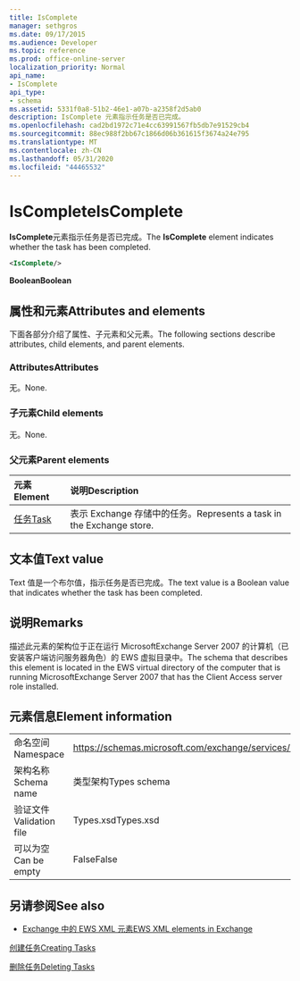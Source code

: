 ```yaml
---
title: IsComplete
manager: sethgros
ms.date: 09/17/2015
ms.audience: Developer
ms.topic: reference
ms.prod: office-online-server
localization_priority: Normal
api_name:
- IsComplete
api_type:
- schema
ms.assetid: 5331f0a8-51b2-46e1-a07b-a2358f2d5ab0
description: IsComplete 元素指示任务是否已完成。
ms.openlocfilehash: cad2bd1972c71e4cc63991567fb5db7e91529cb4
ms.sourcegitcommit: 88ec988f2bb67c1866d06b361615f3674a24e795
ms.translationtype: MT
ms.contentlocale: zh-CN
ms.lasthandoff: 05/31/2020
ms.locfileid: "44465532"
---
```

# <a name="iscomplete"></a><span data-ttu-id="93f58-103">IsComplete</span><span class="sxs-lookup"><span data-stu-id="93f58-103">IsComplete</span></span>

<span data-ttu-id="93f58-104">**IsComplete**元素指示任务是否已完成。</span><span class="sxs-lookup"><span data-stu-id="93f58-104">The **IsComplete** element indicates whether the task has been completed.</span></span> 
  
```xml
<IsComplete/>
```

 <span data-ttu-id="93f58-105">**Boolean**</span><span class="sxs-lookup"><span data-stu-id="93f58-105">**Boolean**</span></span>
## <a name="attributes-and-elements"></a><span data-ttu-id="93f58-106">属性和元素</span><span class="sxs-lookup"><span data-stu-id="93f58-106">Attributes and elements</span></span>

<span data-ttu-id="93f58-107">下面各部分介绍了属性、子元素和父元素。</span><span class="sxs-lookup"><span data-stu-id="93f58-107">The following sections describe attributes, child elements, and parent elements.</span></span>
  
### <a name="attributes"></a><span data-ttu-id="93f58-108">Attributes</span><span class="sxs-lookup"><span data-stu-id="93f58-108">Attributes</span></span>

<span data-ttu-id="93f58-109">无。</span><span class="sxs-lookup"><span data-stu-id="93f58-109">None.</span></span>
  
### <a name="child-elements"></a><span data-ttu-id="93f58-110">子元素</span><span class="sxs-lookup"><span data-stu-id="93f58-110">Child elements</span></span>

<span data-ttu-id="93f58-111">无。</span><span class="sxs-lookup"><span data-stu-id="93f58-111">None.</span></span>
  
### <a name="parent-elements"></a><span data-ttu-id="93f58-112">父元素</span><span class="sxs-lookup"><span data-stu-id="93f58-112">Parent elements</span></span>

|<span data-ttu-id="93f58-113">**元素**</span><span class="sxs-lookup"><span data-stu-id="93f58-113">**Element**</span></span>|<span data-ttu-id="93f58-114">**说明**</span><span class="sxs-lookup"><span data-stu-id="93f58-114">**Description**</span></span>|
|:-----|:-----|
|[<span data-ttu-id="93f58-115">任务</span><span class="sxs-lookup"><span data-stu-id="93f58-115">Task</span></span>](task.md) <br/> |<span data-ttu-id="93f58-116">表示 Exchange 存储中的任务。</span><span class="sxs-lookup"><span data-stu-id="93f58-116">Represents a task in the Exchange store.</span></span>  <br/> |
   
## <a name="text-value"></a><span data-ttu-id="93f58-117">文本值</span><span class="sxs-lookup"><span data-stu-id="93f58-117">Text value</span></span>

<span data-ttu-id="93f58-118">Text 值是一个布尔值，指示任务是否已完成。</span><span class="sxs-lookup"><span data-stu-id="93f58-118">The text value is a Boolean value that indicates whether the task has been completed.</span></span>
  
## <a name="remarks"></a><span data-ttu-id="93f58-119">说明</span><span class="sxs-lookup"><span data-stu-id="93f58-119">Remarks</span></span>

<span data-ttu-id="93f58-120">描述此元素的架构位于正在运行 MicrosoftExchange Server 2007 的计算机（已安装客户端访问服务器角色）的 EWS 虚拟目录中。</span><span class="sxs-lookup"><span data-stu-id="93f58-120">The schema that describes this element is located in the EWS virtual directory of the computer that is running MicrosoftExchange Server 2007 that has the Client Access server role installed.</span></span>
  
## <a name="element-information"></a><span data-ttu-id="93f58-121">元素信息</span><span class="sxs-lookup"><span data-stu-id="93f58-121">Element information</span></span>

|||
|:-----|:-----|
|<span data-ttu-id="93f58-122">命名空间</span><span class="sxs-lookup"><span data-stu-id="93f58-122">Namespace</span></span>  <br/> |https://schemas.microsoft.com/exchange/services/2006/types  <br/> |
|<span data-ttu-id="93f58-123">架构名称</span><span class="sxs-lookup"><span data-stu-id="93f58-123">Schema name</span></span>  <br/> |<span data-ttu-id="93f58-124">类型架构</span><span class="sxs-lookup"><span data-stu-id="93f58-124">Types schema</span></span>  <br/> |
|<span data-ttu-id="93f58-125">验证文件</span><span class="sxs-lookup"><span data-stu-id="93f58-125">Validation file</span></span>  <br/> |<span data-ttu-id="93f58-126">Types.xsd</span><span class="sxs-lookup"><span data-stu-id="93f58-126">Types.xsd</span></span>  <br/> |
|<span data-ttu-id="93f58-127">可以为空</span><span class="sxs-lookup"><span data-stu-id="93f58-127">Can be empty</span></span>  <br/> |<span data-ttu-id="93f58-128">False</span><span class="sxs-lookup"><span data-stu-id="93f58-128">False</span></span>  <br/> |
   
## <a name="see-also"></a><span data-ttu-id="93f58-129">另请参阅</span><span class="sxs-lookup"><span data-stu-id="93f58-129">See also</span></span>



- [<span data-ttu-id="93f58-130">Exchange 中的 EWS XML 元素</span><span class="sxs-lookup"><span data-stu-id="93f58-130">EWS XML elements in Exchange</span></span>](ews-xml-elements-in-exchange.md)


[<span data-ttu-id="93f58-131">创建任务</span><span class="sxs-lookup"><span data-stu-id="93f58-131">Creating Tasks</span></span>](https://msdn.microsoft.com/library/0ef97334-e8a0-4f67-a23a-dd9e2bbad49f%28Office.15%29.aspx)
  
[<span data-ttu-id="93f58-132">删除任务</span><span class="sxs-lookup"><span data-stu-id="93f58-132">Deleting Tasks</span></span>](https://msdn.microsoft.com/library/a3d7e25f-8a35-4901-b1d9-d31f418ab340%28Office.15%29.aspx)

